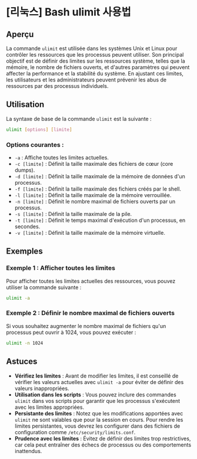 # [리눅스] Bash ulimit 사용법

## Aperçu
La commande `ulimit` est utilisée dans les systèmes Unix et Linux pour contrôler les ressources que les processus peuvent utiliser. Son principal objectif est de définir des limites sur les ressources système, telles que la mémoire, le nombre de fichiers ouverts, et d'autres paramètres qui peuvent affecter la performance et la stabilité du système. En ajustant ces limites, les utilisateurs et les administrateurs peuvent prévenir les abus de ressources par des processus individuels.

## Utilisation
La syntaxe de base de la commande `ulimit` est la suivante :

```bash
ulimit [options] [limite]
```

### Options courantes :
- `-a` : Affiche toutes les limites actuelles.
- `-c [limite]` : Définit la taille maximale des fichiers de cœur (core dumps).
- `-d [limite]` : Définit la taille maximale de la mémoire de données d'un processus.
- `-f [limite]` : Définit la taille maximale des fichiers créés par le shell.
- `-l [limite]` : Définit la taille maximale de la mémoire verrouillée.
- `-n [limite]` : Définit le nombre maximal de fichiers ouverts par un processus.
- `-s [limite]` : Définit la taille maximale de la pile.
- `-t [limite]` : Définit le temps maximal d'exécution d'un processus, en secondes.
- `-v [limite]` : Définit la taille maximale de la mémoire virtuelle.

## Exemples
### Exemple 1 : Afficher toutes les limites
Pour afficher toutes les limites actuelles des ressources, vous pouvez utiliser la commande suivante :

```bash
ulimit -a
```

### Exemple 2 : Définir le nombre maximal de fichiers ouverts
Si vous souhaitez augmenter le nombre maximal de fichiers qu'un processus peut ouvrir à 1024, vous pouvez exécuter :

```bash
ulimit -n 1024
```

## Astuces
- **Vérifiez les limites** : Avant de modifier les limites, il est conseillé de vérifier les valeurs actuelles avec `ulimit -a` pour éviter de définir des valeurs inappropriées.
- **Utilisation dans les scripts** : Vous pouvez inclure des commandes `ulimit` dans vos scripts pour garantir que les processus s'exécutent avec les limites appropriées.
- **Persistante des limites** : Notez que les modifications apportées avec `ulimit` ne sont valables que pour la session en cours. Pour rendre les limites persistantes, vous devrez les configurer dans des fichiers de configuration comme `/etc/security/limits.conf`.
- **Prudence avec les limites** : Évitez de définir des limites trop restrictives, car cela peut entraîner des échecs de processus ou des comportements inattendus.